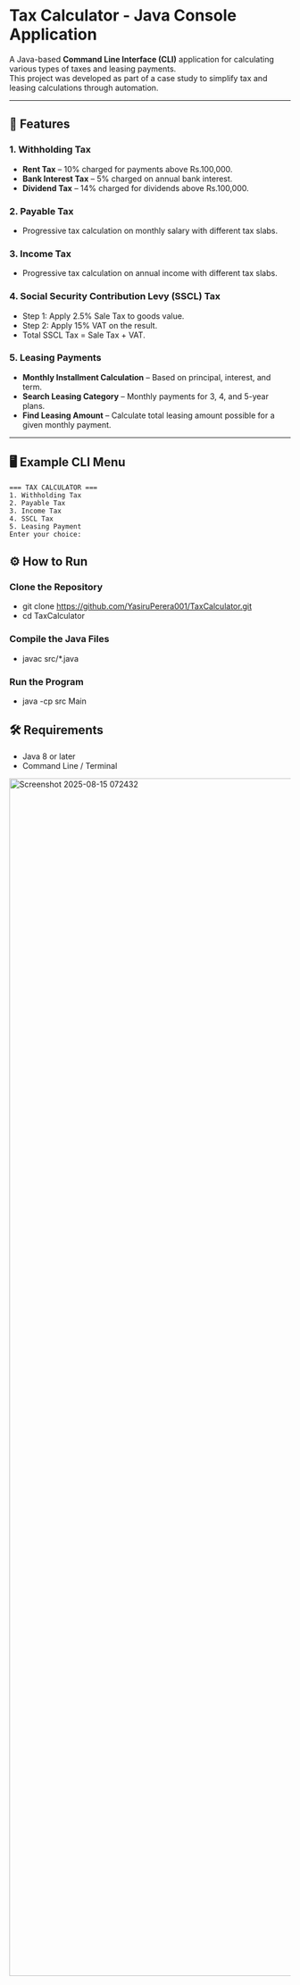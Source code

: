 # Tax Calculator - Java Console Application

A Java-based **Command Line Interface (CLI)** application for calculating various types of taxes and leasing payments.  
This project was developed as part of a case study to simplify tax and leasing calculations through automation.

---

## 📌 **Features**

### 1. **Withholding Tax**
- **Rent Tax** – 10% charged for payments above Rs.100,000.
- **Bank Interest Tax** – 5% charged on annual bank interest.
- **Dividend Tax** – 14% charged for dividends above Rs.100,000.

### 2. **Payable Tax**
- Progressive tax calculation on monthly salary with different tax slabs.

### 3. **Income Tax**
- Progressive tax calculation on annual income with different tax slabs.

### 4. **Social Security Contribution Levy (SSCL) Tax**
- Step 1: Apply 2.5% Sale Tax to goods value.
- Step 2: Apply 15% VAT on the result.
- Total SSCL Tax = Sale Tax + VAT.

### 5. **Leasing Payments**
- **Monthly Installment Calculation** – Based on principal, interest, and term.
- **Search Leasing Category** – Monthly payments for 3, 4, and 5-year plans.
- **Find Leasing Amount** – Calculate total leasing amount possible for a given monthly payment.

---

## 🖥 **Example CLI Menu**

```text
=== TAX CALCULATOR ===
1. Withholding Tax
2. Payable Tax
3. Income Tax
4. SSCL Tax
5. Leasing Payment
Enter your choice:
```
## ⚙️ **How to Run**

### **Clone the Repository**
- git clone https://github.com/YasiruPerera001/TaxCalculator.git
- cd TaxCalculator

### **Compile the Java Files**
- javac src/*.java

### **Run the Program**
- java -cp src Main

## 🛠 **Requirements**

- Java 8 or later
- Command Line / Terminal

<img width="3778" height="2146" alt="Screenshot 2025-08-15 072432" src="https://github.com/user-attachments/assets/b13878d7-700c-4ef5-a94e-79eb2f70f54a" />
